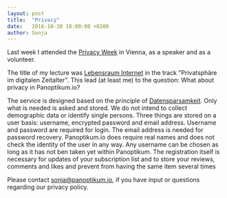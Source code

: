 ```yaml
---
layout: post
title:  "Privacy"
date:   2016-10-30 18:00:00 +0200
author: Sonja
---
```


Last week I attended the [Privacy Week](https://privacyweek.at/) in Vienna, as a speaker and as a volunteer.

The title of my lecture was [Lebensraum Internet](https://fahrplan.privacyweek.at/events/10.html) in the track "Privatsphäre im digitalen Zeitalter". This lead (at least me) to the question: What about privacy in Panoptikum.io?

The service is designed based on the principle of [Datensparsamkeit](http://martinfowler.com/bliki/Datensparsamkeit.html). Only what is needed is asked and stored. We do not intend to collect demographic data or identify single persons. Three things are stored on a user basis: username, encrypted password and email address. Username and password are required for login. The email address is needed for password recovery. Panoptikum.io does require real names and does not check the identity of the user in any way. Any username can be chosen as long as it has not ben taken yet within Panoptikum. The registration itself is necessary for updates of your subscription list and to store your reviews, comments and likes and prevent from having the same item several times

Please contact <sonja@panoptikum.io>, if you have input or questions regarding our privacy policy.
